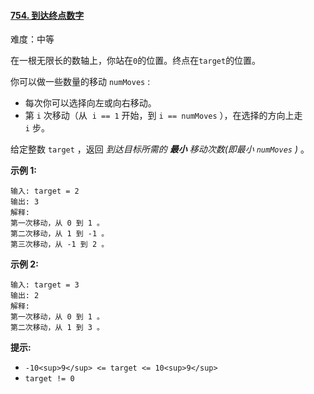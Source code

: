 ﻿#### [754\. 到达终点数字](https://leetcode.cn/problems/reach-a-number/)

难度：中等

在一根无限长的数轴上，你站在`0`的位置。终点在`target`的位置。

你可以做一些数量的移动 `numMoves` :

-   每次你可以选择向左或向右移动。
-   第 `i` 次移动（从  `i == 1` 开始，到 `i == numMoves` ），在选择的方向上走 `i` 步。

给定整数 `target` ，返回 _到达目标所需的 **最小** 移动次数(即最小 `numMoves` )_ 。

**示例 1:**

```
输入: target = 2
输出: 3
解释:
第一次移动，从 0 到 1 。
第二次移动，从 1 到 -1 。
第三次移动，从 -1 到 2 。
```

**示例 2:**

```
输入: target = 3
输出: 2
解释:
第一次移动，从 0 到 1 。
第二次移动，从 1 到 3 。
```

**提示:**

-   `-10<sup>9</sup> <= target <= 10<sup>9</sup>`
-   `target != 0`
